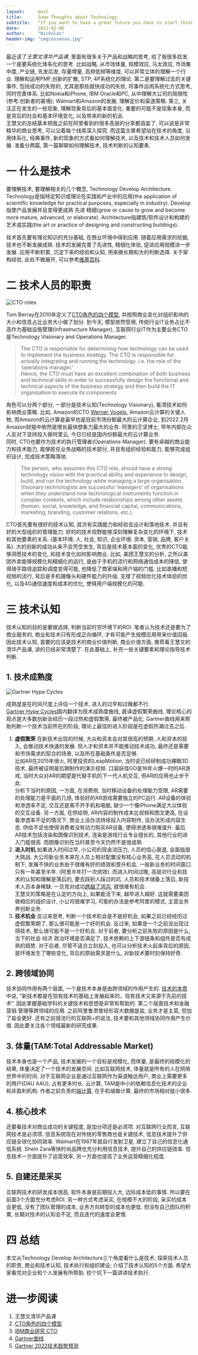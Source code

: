 ```yaml
---
layout:     post
title:      Some Thoughts about Technology.
subtitle:   “If you want to have a great future you have to start thinking about it in the present, because when the future's here you won't have the time” -- Nathan Myhrvold
date:       2022-02-06
author:     "Nickolas"
header-img: "img/essense.jpg"
---
```

最近读了*王慧文清华产品课*, 里面有很多关于产品和战略的思考, 给了我很多启发. 一个是要系统化体系化的思考. 比如战略, 从市场体量, 规模效应, 马太效应, 市场集中度, 产业链, 先发后发, 存量增量, 高频低频等维度, 可以非常立体的理解一个行业. 理解和运用PMF,创新的扩散, STP, 4P系统化的理论. 第二是要理解过去的关键事件, 包括成功的失败的, 尤其是那些就快成功的失败, 将事件运用系统化方式思考, 同时完善体系. 比如Nokia和iPhone, IBM Oracle和PC, 从中理解大公司的局限性(参考:创新者的窘境); Walmart和Amazon的发展, 理解定价和渠道策略. 第三, 关注正在发生的一些现象, 理解现象背后的基本面变化. 重要的可能不是现象本身, 而是背后的社会和基本环境变化, 以及带来的新的机会.  
王慧文的总结基本把我之前在阿里看到的很多高层的分享都涵盖了, 可以说是非常精华的商业思考, 可以沿着每个线索深入探究. 而这篇文章希望站在技术的角度, 沿用体系化, 经典事件, 新的现象的方式看如何理解技术, 以及技术和技术人员如何发展. 准备分两篇, 第一篇聊聊如何理解技术, 技术判断的认知要素.
# 一 什么是技术
要理解技术, 要理解相关的几个概念, Technology Develop Architecture. Technology是指特定知识或理论在实践和产业中的应用(the application of scientific knowledge for practical purposes, especially in industry). Develop指使产品发展并且变得更成熟 先进 精细(grow or cause to grow and become more mature, advanced, or elaborate).  Architecture指建筑/软件设计和构建的艺术或实践(the art or practice of designing and constructing buildings).

技术首先要有理论知识的充分基础, 在商业环境中得到应用. 随着应用需求的挖掘, 技术也不断发展成熟. 技术的发展完善了先进性, 精细化体验, 促进应用规模进一步发展. 应用不断积累, 沉淀下来的经验和认知, 用来做长期和大的判断选择. 关于架构经验, 此处不做展开, 可以参考[维基百科](https://en.wikipedia.org/wiki/Software_architecture#:~:text=Software%20architecture%20refers%20to%20the,of%20both%20elements%20and%20relations).
# 二 技术人员的职责
![CTO roles](http://nickolashu.github.io/img/cto-roles.png)  

Tom Berray在2010年定义了[CTO角色的四个模型](http://www.brixtonspa.com/Career/The_Role_of_the_CTO_4Models.pdf), 并按照商业变化对组织影响的大小和信息占比业务大小做了划分. 到今天, 模型依然受用, 传统行业IT业务占比不高作为基础设施管理(Infrastructure Manager), 互联网行业IT作为主要业务CTO是Technology Visionary and Operations Manager.

> The CTO is responsible for determining how technology can be used to implement the business strategy. The CTO is responsible for actually integrating and running the technology.  i.e. the role of the ‘operations manager.’  
> Hence, the CTO must have an excellent combination of both business and technical skills in order to successfully design the functional and technical aspects of the business strategy and then build the IT organisation to execute its components.

角色可以分两个部分, 一部分是技术认知(Technology Visionary), 看清技术如何影响商业策略. 比如, Amazon的CTO [Werner Vogels](https://www.allthingsdistributed.com/about.html), Amazon云计算的关键人物, 而Amazon的云计算是最早也是目前市场份额最大的云计算企业, 到2022.2月Amazon财报中依然是增长最快想象力最大的业务. 阿里的王坚博士, 早年内部在众人反对下坚持投入做阿里云, 今日已经是国内份额最大的云计算业务.  
同时, CTO也要作为技术的执行管理者(Operations Manager). 要有卓越的商业能力和技术能力, 能够胜任业务战略的技术部分, 并且有组织经验和能力, 能够完成组织设计, 完成技术策略落地.

>   The person, who assumes this CTO role, should have a strong technology vision with the practical ability and experience to design, build, and run the technology while managing a large organisation.   
>   Visionary technologists are successful ‘managers’ of organisations when they understand how technological instruments function in complex contexts, which include relationships among other assets (human, social, knowledge, and financial capital, communications, marketing, branding, customer relations, etc.).  

CTO首先要有很好的技术认知, 其次有实践能力和经验去设计和落地技术, 并且有好的大型组织的管理能力. 好的的技术视野能够深刻理解复杂变化的环境下, 技术和其他要素的关系. (基本环境: 人, 社会, 知识, 企业环境: 资本, 营销, 品牌, 客户关系). 大的创新的成功从来不会凭空发生, 背后是技术基本面的变化, 优秀的CTO能够洞悉技术的变化, 和技术变化如何影响商业. 比如, 美团王慧文的分析, 之所以美团外卖能够规模化和精细化的运行, 是由于手机的流行和网络通信成本的降低, 使得骑手路径追踪和调度变得可能, 也降低了商家端和用户端的门槛. 比如直播和短视频的流行, 背后是手机摄像头和硬件能力的升级, 支撑了视频优化技术体验的优化, 以及4G通信速度和成本的优化, 使得用户端规模化的可能.

# 三 技术认知
技术认知的目的是要做选择, 判断当前时空环境下的ROI. 笔者认为技术还是要为了商业服务的, 商业和技术只有形成正向循环, 才有可能产生规模应用带来价值回报. 因此技术认知, 首要的应该是技术的商业价值判断, 商业价值方面, 推荐看王慧文的清华产品课, 讲的已经非常清楚了. 在此基础上, 补充一些关键要素和理论指导技术判断. 
## 1. 技术成熟度
![Gartner Hype Cycles](https://www.gartner.com/resources/370100/370163/370163_0001.png)

成熟度是在时间尺度上评估一个技术, 进入的过早和过晚都不行.  
[Gartner Hype Cycles](https://www.gartner.com/en/documents/3887767/understanding-gartner-s-hype-cycles)国内翻译为技术成熟度曲线, 直译虚假繁荣曲线, 理论核心的观点是大多数创新会经历一段过热和虚假繁荣, 最终被产品化. Gartner曲线用来帮助判断一个技术当前所在的阶段, 理论上最佳的进入阶段是在虚假热潮过去之后.   
1) **虚假繁荣**
在新技术出现的时候, 大众和资本会对其很高的预期, 人和资本的投入, 会推动技术快速的发展. 但人才和资本并不能推动技术成功, 最终还是需要和市场需求的契合的场景, 以及所在基础条件是否足够.   
比如AR在2015年很火, 阿里投资的LeapMotion, 当时说已经研制成功裸眼3D技术, 最终被证明是后期制作的演示视频. 口袋妖怪GO是16年火爆一时的AR游戏, 当时大众对AR的期望是代替手机的下一代人机交互, 但AR的应用也止步于此.   
分析下当时的原因, 一方面, 在消费侧, 当时移动设备的处理能力受限, AR需要的处理能力是平面的几倍, 体验好的AR游戏需要独立的PC运行. AR设备的体验和渗透率不足, 交互还是离不开手机和电脑, 缺少一个像iPhone满足大众体验的交互设备. 另一方面, 在供给侧, AR内容的制作成本比视频和图文更高, 在设备渗透率不足的情况下, 商业上没办法持续投入内容制作, 没办法形成内容生态. 供给不足也使得消费者没有动力购买AR设备, 使得渗透率很难提升. 最后AR技术包括渲染和图像识别技术, 渲染是游戏行业专业擅长的, 其他行业的进入门槛很高. 而图像识别在当时甚至今天仍然不是很成熟.  
2) **进入时机**
如果进入时间过早, 小公司的现金流压力, 人员的信心衰退, 会面临很大挑战. 大公司新业务本来在人员上相对配置没有核心业务高, 在人员流动的机制下, 发展不快的业务由于很难有好的绩效和晋升机会, 一般新业务的时间窗口只有一年甚至半年. (阿里半年打一次绩效). 而进入时间过晚, 高层对行业和技术的认知和理解是落后的, 要去踩别人踩过的坑. 人员和技术储备上落后, 新技术人员本身稀缺. 一旦竞对成功[跨越了鸿沟](https://book.douban.com/subject/25806284/), 就很难有机会.  
王慧文的策略是在认定的方向上, 如果能活下来, 越早进入越好. 这就需要美团做相应的组织设计, 小公司很难学习, 可能的办法是参考阿里的模式, 主营业务养创新业务.  
3) **技术机会**
反过来思考, 判断一个技术机会是不是好机会, 如果之前已经经历过虚假繁荣期了, 那么很可能是一个好的机会. 反过来, 如果是一个之前没出现过得技术, 那么很可能不是一个好机会. 对于前者, 要分析之前失败的原因是什么, 当下的社会 经济 政治环境是否满足了, 技术依赖的上下游链条和组件是否有成熟的趋势. 对于后者, 尽管不适合立刻投入, 也可以分析技术火起来背后的原因, 是环境发生了哪些变化, 背后的原始需求是什么, 对新技术要时刻保持好奇.
## 2. 跨领域协同
技术协同作用有两个层面, 一个是技术本身是由跨领域的作用产生的. [技术的本质](https://book.douban.com/subject/25846075/)中说, "新技术都是在现有技术的基础上发展起来的，现有技术又来源于先前的技术". 因此掌握基础学科的关键技术和思想是非常有帮助的. 第二个层面技术和金融 营销 管理等跨领域的应用. 之前阿里鲁肃曾经形容大数据是盐, 业务才是主菜, 但加了盐会更好. 还有之前很流行的互联网+的说法, 技术要和其他领域协同作用产生价值. 因此要关注各个领域最新的研究成果.

## 3. 体量(TAM:Total Addressable Market)
技术本身也是一个产品, 技术发展的一个目标是规模化, 而体量, 是最终的规模化的结果, 体量决定了一个技术的发展空间. 比如互联网技术, 体量就是所有的人在网络世界中的时间. 对于互联网企业是通过互联网作为渠道触达用户, 商业上需要更多的用户(DAU AAU), 占有更多时长. 云计算, TAM是中小的依赖信息化技术的企业和非盈利机构. 作者之前负责的[端计算](http://nickolashu.github.io/2018/09/09/some-thoughts-about-software-design/), 在手机端做计算, 最终的市场相对就小很多.  
## 4. 核心技术
还要看技术对商业成功的关键程度, 是加分项还是必须项. 对互联网行业而言, 互联网技术是必须项. 信息系统现在对传统的零售商也是关键技术, 信息技术提升了供应链全球化协同效率. Walmart在1987年就自行发射卫星, 建立了自己的信息化通信系统. Shein Zara等快时尚品牌也充分利用信息技术, 提升自己的供应链效率. 信息技术一方面提升了运营效率, 另一方面也提高了业务运营精细化程度.
## 5. 自建还是采买
互联网技术的研发成本很高, 软件本身是前期投入大, 边际成本低的事情. 所以要在前面3个方面充分考虑ROI. 另一种方式考虑采买, 在规模不大的阶段, 采买的成本会更低, 没有了团队管理的成本, 业务方向转型的成本也更低. 但没有自己团队的积累, 长期对技术的认知会不足,  而且迭代的速度会更慢.

# 四 总结
本文从Technology Develop Architecture三个角度看什么是技术; 探索技术人员的职责, 商业和技术认知, 技术执行和组织建设; 介绍了技术认知的5个方面. 希望大家看完对企业和个人发展有所帮助. 挖个坑下一篇讲讲技术执行.

# 进一步阅读
1. 王慧文清华产品课
2. [CTO角色的四个模型](http://www.brixtonspa.com/Career/The_Role_of_the_CTO_4Models.pdf)
3. [IBM商业研究 CTO](https://www.ibm.com/thought-leadership/institute-business-value/c-suite-study/cto)
4. [Gartner曲线](https://www.gartner.com/en/documents/3887767/understanding-gartner-s-hype-cycles) 
5. [Gartner 2022技术趋势预测](https://www.gartner.com/en/information-technology/insights/top-technology-trends)


